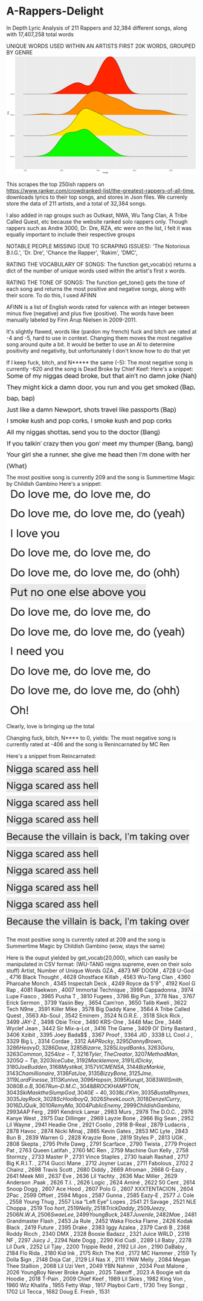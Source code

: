 # A-Rappers-Delight
In Depth Lyric Analysis of 211 Rappers and 32,384 different songs, along with 17,407,258 total words

UNIQUE WORDS USED WITHIN AN ARTISTS FIRST 20K WORDS, GROUPED BY GENRE
![lyricsOverTime](Screenshots/lyricsOverTime.png)

This scrapes the top 250ish rappers on https://www.ranker.com/crowdranked-list/the-greatest-rappers-of-all-time, downloads lyrics to their top songs,
and stores in Json files. We currenly store the data of 211 artists, and a total of 32,384 songs.

I also added in rap groups such as Outkast, NWA, Wu Tang Clan, A Tribe Called Quest, etc because the
website ranked solo rappers only. Though rappers such as Andre 3000, Dr. Dre, RZA, etc were on the list,
I felt it was equally important to include their respective groups

NOTABLE PEOPLE MISSING (DUE TO SCRAPING ISSUES):
 'The Notorious B.I.G.', 'Dr. Dre', 'Chance the Rapper', 'Rakim', 'DMC',


RATING THE VOCABULARY OF SONGS:
    The function get_vocab(x) returns a dict of the number of unique words used within
    the artist's first x words. 

RATING THE TONE OF SONGS:
    The function get_tone() gets the tone of each song and returns the most positive 
    and negative songs, along with their score. To do this, I used AFINN

AFINN is a list of English words rated for valence with an integer
between minus five (negative) and plus five (positive). The words have
been manually labeled by Finn Årup Nielsen in 2009-2011. 

It's slightly flawed, words like (pardon my french) fuck and bitch are rated at -4 and -5, hard to use in context. Changing them
moves the most negative song around quite a bit. It would be better to use an AI to determine positivity
and negativity, but unfortunately I don't know how to do that yet

If I keep fuck, bitch, and N***** the same (-5):
The most negative song is currently -620 and the song is Dead Broke by Chief Keef:
Here's a snippet:
    ![DeadBroke](Screenshots/Dead_broke.png)
The most positive song is currently 209 and the song is Summertime Magic by Childish Gambino
Here's a snippet:
   ![Summertime](Screenshots/Summertime_magic.png)                        
Clearly, love is bringing up the total

Changing fuck, bitch, N**** to 0, yields:
The most negative song is currently rated at -406 and the song is Renincarnated by MC Ren

Here's a snippet from Reincarnated:        
   ![Reinc](Screenshots/Reincarnation.png)

The most positive song is currently rated at 209 and the song is Summertime Magic by Childish Gambino (wow, stays the same)


Here is the ouput yielded by get_vocab(20,000), which can easily be manipulated in CSV format: (WU-TANG reigns supreme, even on their solo stuff)
Artist, Number of Unique Words
GZA , 4873
MF DOOM , 4728
U-God , 4716
Black Thought , 4628
Ghostface Killah , 4563
Wu-Tang Clan , 4360
Pharoahe Monch , 4345
Inspectah Deck , 4249
Royce da 5'9" , 4192
Kool G Rap , 4081
Raekwon , 4007
Immortal Technique , 3998
Cappadonna , 3974
Lupe Fiasco , 3965
Pusha T , 3810
Fugees , 3786
Big Pun , 3778
Nas , 3767
Erick Sermon , 3739
Yasiin Bey , 3654
Cam’ron , 3650
Talib Kweli , 3622
Tech N9ne , 3591
Killer Mike , 3578
Big Daddy Kane , 3564
A Tribe Called Quest , 3563
Ab-Soul , 3542
Eminem , 3524
N.O.R.E. , 3518
Slick Rick , 3499
JAY-Z , 3498
Obie Trice , 3480
KRS-One , 3448
Mac Dre , 3446
Wyclef Jean , 3442
Sir Mix-a-Lot , 3416
The Game , 3409
Ol’ Dirty Bastard , 3406
Xzibit , 3395
Joey Bada$$ , 3367
Proof , 3364
JID , 3338
LL Cool J , 3329
Big L , 3314
Cordae , 3312
A$AP Rocky , 3295
Danny Brown , 3286
Heavy D , 3286
Dave , 3285
Bizarre , 3285
Lloyd Banks , 3263
Guru , 3263
Common , 3254
Ice-T , 3216
Tyler, The Creator , 3207
Method Man , 3205
Q-Tip , 3203
Ice Cube , 3192
Macklemore , 3191
Lil Dicky , 3180
Joe Budden , 3168
Mystikal , 3157
VIC MENSA , 3144
Biz Markie , 3143
Chamillionaire , 3136
Fat Joe , 3135
Bizzy Bone , 3125
Jme , 3119
Lord Finesse , 3113
Kuniva , 3096
Hopsin , 3095
Kurupt , 3083
Will Smith , 3080
B.o.B , 3067
Run–D.M.C. , 3048
BROCKHAMPTON , 3043
Ski Mask the Slump God , 3040
E-40 , 3038
Lil’ Kim , 3035
Busta Rhymes , 3035
Jay Rock , 3028
ScHoolboy Q , 3026
Sheek Louch , 3018
Denzel Curry , 3016
DJ Quik , 3010
Remy Ma , 3004
Public Enemy , 2999
Childish Gambino , 2993
A$AP Ferg , 2991
Kendrick Lamar , 2983
Murs , 2978
​The D.O.C. , 2976
Kanye West , 2975
Daz Dillinger , 2969
Layzie Bone , 2966
Big Sean , 2952
Lil Wayne , 2941
Headie One , 2921
Coolio , 2918
B-Real , 2879
Ludacris , 2878
Havoc , 2874
Nicki Minaj , 2865
Kevin Gates , 2853
MC Lyte , 2843
Bun B , 2839
Warren G , 2828
Krayzie Bone , 2819
Styles P , 2813
UGK , 2808
Skepta , 2795
Phife Dawg , 2791
Scarface , 2790
Twista , 2779
Project Pat , 2763
Queen Latifah , 2760
MC Ren , 2759
Machine Gun Kelly , 2758
Stormzy , 2733
Master P , 2731
Vince Staples , 2730
Isaiah Rashad , 2717
Big K.R.I.T. , 2714
Gucci Mane , 2712
Joyner Lucas , 2711
Fabolous , 2702
2 Chainz , 2698
Travis Scott , 2680
Diddy , 2669
Afroman , 2668
G-Eazy , 2641
Meek Mill , 2637
Eve , 2636
Lil Yachty , 2636
Mac Miller , 2629
Anderson .Paak , 2626
T.I. , 2626
Logic , 2624
Aminé , 2622
50 Cent , 2614
Snoop Dogg , 2607
Ace Hood , 2607
Polo G , 2607
XXXTENTACION , 2604
2Pac , 2599
Offset , 2594
Migos , 2587
Gunna , 2585
Eazy-E , 2577
J. Cole , 2558
Young Thug , 2557
Lisa “Left Eye” Lopes , 2541
21 Savage , 2521
NLE Choppa , 2519
Too $hort , 2519
Nelly , 2518
Trick Daddy , 2509
Jeezy , 2506
N.W.A , 2506
Swae Lee , 2499
Young Buck , 2487
Juvenile , 2482
Ma$e , 2481
Grandmaster Flash , 2453
Ja Rule , 2452
Waka Flocka Flame , 2426
Kodak Black , 2419
Future , 2395
Drake , 2383
Iggy Azalea , 2379
Cardi B , 2368
Roddy Ricch , 2340
DMX , 2328
Boosie Badazz , 2321
Juice WRLD , 2316
NF , 2297
Juicy J , 2294
Nate Dogg , 2290
Kid Cudi , 2289
Lil Baby , 2278
Lil Durk , 2252
Lil Tjay , 2200
Trippie Redd , 2192
Lil Jon , 2190
DaBaby , 2184
Flo Rida , 2180
Kid Ink , 2175
Rich The Kid , 2172
MC Hammer , 2159
Ty Dolla $ign , 2148
Doja Cat , 2129
Lil Nas X , 2111
YNW Melly , 2084
Megan Thee Stallion , 2068
Lil Uzi Vert , 2049
YBN Nahmir , 2034
Post Malone , 2026
YoungBoy Never Broke Again , 2025
Takeoff , 2023
A Boogie wit da Hoodie , 2018
T-Pain , 2009
Chief Keef , 1989
Lil Skies , 1982
King Von , 1960
Wiz Khalifa , 1955
Fetty Wap , 1917
Playboi Carti , 1730
Trey Songz , 1702
Lil Tecca , 1682
Doug E. Fresh , 1531
